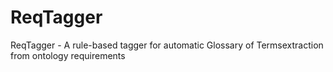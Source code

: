 # ReqTagger
ReqTagger - A rule-based tagger for automatic Glossary of Termsextraction from ontology requirements
